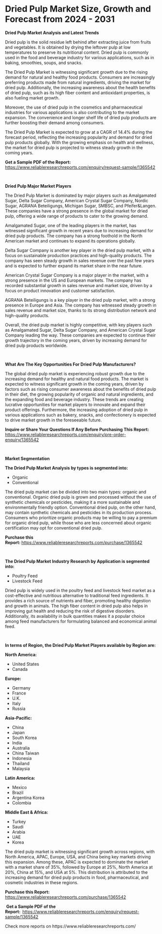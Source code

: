 <p><h1>Dried Pulp Market Size, Growth and Forecast from 2024 - 2031</h1></p><p><strong>Dried Pulp Market Analysis and Latest Trends</strong></p>
<p><p>Dried pulp is the solid residue left behind after extracting juice from fruits and vegetables. It is obtained by drying the leftover pulp at low temperatures to preserve its nutritional content. Dried pulp is commonly used in the food and beverage industry for various applications, such as in baking, smoothies, soups, and snacks.</p><p>The Dried Pulp Market is witnessing significant growth due to the rising demand for natural and healthy food products. Consumers are increasingly preferring products made from natural ingredients, driving the market for dried pulp. Additionally, the increasing awareness about the health benefits of dried pulp, such as its high fiber content and antioxidant properties, is also fueling market growth.</p><p>Moreover, the use of dried pulp in the cosmetics and pharmaceutical industries for various applications is also contributing to the market expansion. The convenience and longer shelf life of dried pulp products are further boosting their demand among consumers.</p><p>The Dried Pulp Market is expected to grow at a CAGR of 14.4% during the forecast period, reflecting the increasing popularity and demand for dried pulp products globally. With the growing emphasis on health and wellness, the market for dried pulp is projected to witness steady growth in the coming years.</p></p>
<p><strong>Get a Sample PDF of the Report:&nbsp;</strong> <a href="https://www.reliableresearchreports.com/enquiry/request-sample/1365542">https://www.reliableresearchreports.com/enquiry/request-sample/1365542</a></p>
<p>&nbsp;</p>
<p><strong>Dried Pulp Major Market Players</strong></p>
<p><p>The Dried Pulp Market is dominated by major players such as Amalgamated Sugar, Delta Sugar Company, American Crystal Sugar Company, Nordic Sugar, AGRANA Beteiligungs, Michigan Sugar, SMBSC, and Pfeifer&Langen. These companies have a strong presence in the global market for dried pulp, offering a wide range of products to cater to the growing demand.</p><p>Amalgamated Sugar, one of the leading players in the market, has witnessed significant growth in recent years due to increasing demand for dried pulp products. The company has a strong foothold in the North American market and continues to expand its operations globally.</p><p>Delta Sugar Company is another key player in the dried pulp market, with a focus on sustainable production practices and high-quality products. The company has seen steady growth in sales revenue over the past few years and is expected to further expand its market share in the near future.</p><p>American Crystal Sugar Company is a major player in the market, with a strong presence in the US and European markets. The company has recorded substantial growth in sales revenue and market size, driven by a focus on product innovation and customer satisfaction.</p><p>AGRANA Beteiligungs is a key player in the dried pulp market, with a strong presence in Europe and Asia. The company has witnessed steady growth in sales revenue and market size, thanks to its strong distribution network and high-quality products.</p><p>Overall, the dried pulp market is highly competitive, with key players such as Amalgamated Sugar, Delta Sugar Company, and American Crystal Sugar Company leading the way. These companies are expected to continue their growth trajectory in the coming years, driven by increasing demand for dried pulp products worldwide.</p></p>
<p>&nbsp;</p>
<p><strong>What Are The Key Opportunities For Dried Pulp Manufacturers?</strong></p>
<p><p>The global dried pulp market is experiencing robust growth due to the increasing demand for healthy and natural food products. The market is expected to witness significant growth in the coming years, driven by factors such as rising consumer awareness about the benefits of dried pulp in their diet, the growing popularity of organic and natural ingredients, and the expanding food and beverage industry. These trends are creating lucrative opportunities for market players to innovate and expand their product offerings. Furthermore, the increasing adoption of dried pulp in various applications such as bakery, snacks, and confectionery is expected to drive market growth in the foreseeable future.</p></p>
<p><strong>Inquire or Share Your Questions If Any Before Purchasing This Report:</strong> <a href="https://www.reliableresearchreports.com/enquiry/pre-order-enquiry/1365542">https://www.reliableresearchreports.com/enquiry/pre-order-enquiry/1365542</a></p>
<p>&nbsp;</p>
<p><strong>Market Segmentation</strong></p>
<p><strong>The Dried Pulp Market Analysis by types is segmented into:</strong></p>
<p><ul><li>Organic</li><li>Conventional</li></ul></p>
<p><p>The dried pulp market can be divided into two main types: organic and conventional. Organic dried pulp is grown and processed without the use of synthetic chemicals or pesticides, making it a more sustainable and environmentally friendly option. Conventional dried pulp, on the other hand, may contain synthetic chemicals and pesticides in its production process. Consumers who prioritize organic products may be willing to pay a premium for organic dried pulp, while those who are less concerned about organic certification may opt for conventional dried pulp.</p></p>
<p><strong>Purchase this Report:&nbsp;</strong><a href="https://www.reliableresearchreports.com/purchase/1365542">https://www.reliableresearchreports.com/purchase/1365542</a></p>
<p>&nbsp;</p>
<p><strong>The Dried Pulp Market Industry Research by Application is segmented into:</strong></p>
<p><ul><li>Poultry Feed</li><li>Livestock Feed</li></ul></p>
<p><p>Dried pulp is widely used in the poultry feed and livestock feed market as a cost-effective and nutritious alternative to traditional feed ingredients. It provides a rich source of nutrients and fiber, promoting healthy digestion and growth in animals. The high fiber content in dried pulp also helps in improving gut health and reducing the risk of digestive disorders. Additionally, its availability in bulk quantities makes it a popular choice among feed manufacturers for formulating balanced and economical animal feed.</p></p>
<p>&nbsp;</p>
<p><strong>In terms of Region, the Dried Pulp Market Players available by Region are:</strong></p>
<p>
    <p> <strong> North America: </strong>
        <ul>
            <li>United States</li>
            <li>Canada</li>
        </ul>
        </p> 
    <p> <strong> Europe: </strong>
        <ul>
            <li>Germany</li>
            <li>France</li>
            <li>U.K.</li>
            <li>Italy</li>
            <li>Russia</li>
        </ul>
        </p> 
    <p> <strong> Asia-Pacific: </strong>
        <ul>
            <li>China</li>
            <li>Japan</li>
            <li>South Korea</li>
            <li>India</li>
            <li>Australia</li>
            <li>China Taiwan</li>
            <li>Indonesia</li>
            <li>Thailand</li>
            <li>Malaysia</li>
        </ul>
        </p> 
    <p> <strong> Latin America: </strong>
        <ul>
            <li>Mexico</li>
            <li>Brazil</li>
            <li>Argentina Korea</li>
            <li>Colombia</li>
        </ul>
        </p> 
    <p> <strong> Middle East & Africa: </strong>
        <ul>
            <li>Turkey</li>
            <li>Saudi</li>
            <li>Arabia</li>
            <li>UAE</li>
            <li>Korea</li>
        </ul>
    </p>
    </p>
<p><p>The dried pulp market is witnessing significant growth across regions, with North America, APAC, Europe, USA, and China being key markets driving this expansion. Among these, APAC is expected to dominate the market with a market share of 35%, followed by Europe at 25%, North America at 20%, China at 15%, and USA at 5%. This distribution is attributed to the increasing demand for dried pulp products in food, pharmaceutical, and cosmetic industries in these regions.</p></p>
<p><strong>Purchase this Report: </strong><a href="https://www.reliableresearchreports.com/purchase/1365542">https://www.reliableresearchreports.com/purchase/1365542</a></p>
<p>&nbsp;<strong>Get a Sample PDF of the Report:&nbsp;&nbsp;</strong><a href="https://www.reliableresearchreports.com/enquiry/request-sample/1365542">https://www.reliableresearchreports.com/enquiry/request-sample/1365542</a></p>
<p><strong></strong></p>
<p>Check more reports on https://www.reliableresearchreports.com/</p>